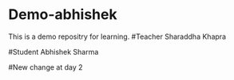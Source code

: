 # Demo-abhishek
This is a demo repositry for learning.
#Teacher
Sharaddha Khapra

#Student
Abhishek Sharma

#New change at day 2